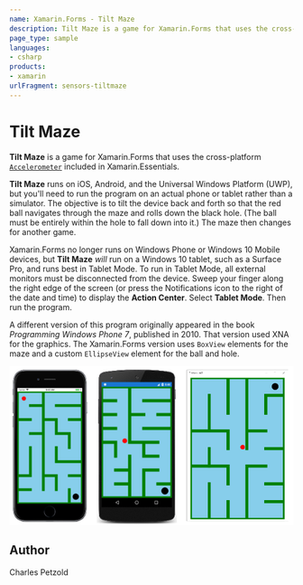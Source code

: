 ```yaml
---
name: Xamarin.Forms - Tilt Maze
description: Tilt Maze is a game for Xamarin.Forms that uses the cross-platform Accelerometer included in Xamarin.Essentials. Tilt Maze runs on iOS, Android,...
page_type: sample
languages:
- csharp
products:
- xamarin
urlFragment: sensors-tiltmaze
---
```

# Tilt Maze

**Tilt Maze** is a game for Xamarin.Forms that uses the cross-platform [`Accelerometer`](https://docs.microsoft.com/xamarin/essentials/accelerometer?context=xamarin/xamarin-forms) included in Xamarin.Essentials. 

**Tilt Maze** runs on iOS, Android, and the Universal Windows Platform (UWP), but you'll need to run the program on an actual phone or tablet rather than a simulator. The objective is to tilt the device back and forth so that the red ball navigates through the maze and rolls down the black hole. (The ball must be entirely within the hole to fall down into it.) The maze then changes for another game.

Xamarin.Forms no longer runs on Windows Phone or Windows 10 Mobile devices, but **Tilt Maze** _will_ run on a Windows 10 tablet, such as a Surface Pro, and runs best in Tablet Mode. To run in Tablet Mode, all external monitors must be disconnected from the device. Sweep your finger along the right edge of the screen (or press the Notifications icon to the right of the date and time) to display the **Action Center**. Select **Tablet Mode**. Then run the program.

A different version of this program originally appeared in the book _Programming Windows Phone 7_, published in 2010. That version used XNA for the graphics. The Xamarin.Forms version uses `BoxView` elements for the maze and a custom `EllipseView` element for the ball and hole.

![Tilt Maze application screenshot](Screenshots/TiltMaze.png "Tilt Maze application screenshot")

## Author
Charles Petzold 







